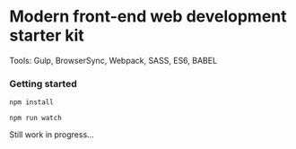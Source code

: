 # Modern front-end web development starter kit

Tools: Gulp, BrowserSync, Webpack, SASS, ES6, BABEL

### Getting started
`npm install`

`npm run watch`

Still work in progress...
